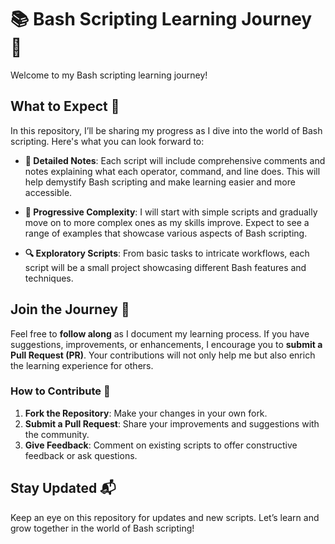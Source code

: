 # 📚 Bash Scripting Learning Journey 🚀

Welcome to my Bash scripting learning journey!

## What to Expect 🤔

In this repository, I’ll be sharing my progress as I dive into the world of Bash scripting. Here's what you can look forward to:

- **📝 Detailed Notes**: Each script will include comprehensive comments and notes explaining what each operator, command, and line does. This will help demystify Bash scripting and make learning easier and more accessible.
  
- **🚀 Progressive Complexity**: I will start with simple scripts and gradually move on to more complex ones as my skills improve. Expect to see a range of examples that showcase various aspects of Bash scripting.

- **🔍 Exploratory Scripts**: From basic tasks to intricate workflows, each script will be a small project showcasing different Bash features and techniques.

## Join the Journey 🌟

Feel free to **follow along** as I document my learning process. If you have suggestions, improvements, or enhancements, I encourage you to **submit a Pull Request (PR)**. Your contributions will not only help me but also enrich the learning experience for others.

### How to Contribute 🤝

1. **Fork the Repository**: Make your changes in your own fork.
2. **Submit a Pull Request**: Share your improvements and suggestions with the community.
3. **Give Feedback**: Comment on existing scripts to offer constructive feedback or ask questions.

## Stay Updated 📬

Keep an eye on this repository for updates and new scripts. Let’s learn and grow together in the world of Bash scripting!


